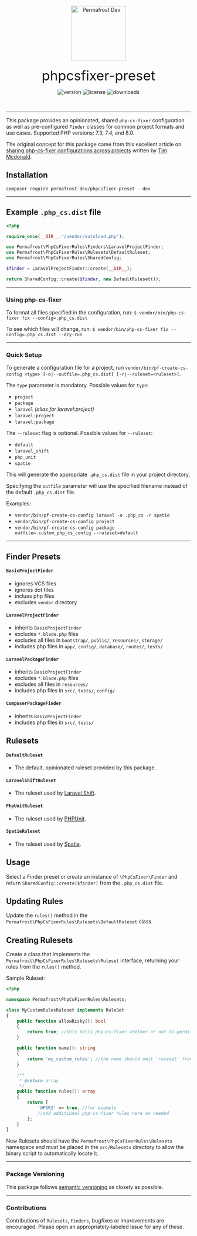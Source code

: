 <p align="center">
<img src="https://static.permafrost.dev/images/permafrost-logo-02.png" alt="Permafrost Dev" height="150" style="block">
<br><br>
<span style="font-size:2.3rem">phpcsfixer-preset</span>
</p>

<p align="center">
<img src="https://img.shields.io/packagist/v/permafrost-dev/phpcsfixer-preset" alt="version"/> <img src="https://img.shields.io/packagist/l/permafrost-dev/phpcsfixer-preset" alt="license"/> <img src="https://img.shields.io/packagist/dt/permafrost-dev/phpcsfixer-preset" alt="downloads"/>
</p>

<br>

---

This package provides an opinionated, shared `php-cs-fixer` configuration as well as pre-configured `Finder` classes for common project formats and use cases. Supported PHP versions: 7.3, 7.4, and 8.0.

The original concept for this package came from this excellent article on [sharing php-cs-fixer configurations across projects](https://laravel-news.com/sharing-php-cs-fixer-rules-across-projects-and-teams)  written by [Tim Mcdonald](https://timacdonald.me/).

## Installation

`composer require permafrost-dev/phpcsfixer-preset --dev`

---

## Example `.php_cs.dist` file

```php
<?php

require_once(__DIR__.'/vendor/autoload.php');

use Permafrost\PhpCsFixerRules\Finders\LaravelProjectFinder;
use Permafrost\PhpCsFixerRules\Rulesets\DefaultRuleset;
use Permafrost\PhpCsFixerRules\SharedConfig;

$finder = LaravelProjectFinder::create(__DIR__);

return SharedConfig::create($finder, new DefaultRuleset());
```

---

### Using php-cs-fixer

To format all files specified in the configuration, run:
`$ vendor/bin/php-cs-fixer fix --config=.php_cs.dist`

To see which files will change, run:
`$ vendor/bin/php-cs-fixer fix --config=.php_cs.dist --dry-run`

---

### Quick Setup

To generate a configuration file for a project, run `vendor/bin/pf-create-cs-config <type> [-o|--outfile=.php_cs.dist] [-r|--ruleset=<ruleset>]`.

The `type` parameter is mandatory.
Possible values for `type`:

- `project`
- `package`
- `laravel` _(alias for laravel:project)_
- `laravel:project`
- `laravel:package`

The `--ruleset` flag is optional.
Possible values for `--ruleset`:

- `default`
- `laravel_shift`
- `php_unit`
- `spatie`

This will generate the appropriate `.php_cs.dist` file in your project directory,

Specifying the `outfile` parameter will use the specified filename instead of the default `.php_cs.dist` file.

Examples:
-  `vendor/bin/pf-create-cs-config laravel -o .php_cs -r spatie`
- `vendor/bin/pf-create-cs-config project`
- `vendor/bin/pf-create-cs-config package --outfile=.custom_php_cs_config --ruleset=default`

---

## Finder Presets

#### `BasicProjectFinder`

- ignores VCS files
- ignores dot files
- inclues php files
- excludes `vendor` directory

#### `LaravelProjectFinder`

- inherits `BasicProjectFinder`
- excludes `*.blade.php` files
- excludes all files in `bootstrap/`, `public/`, `resources/`, `storage/`
- includes php files in `app/`, `config/`, `database/`, `routes/`, `tests/`

#### `LaravelPackageFinder`

- inherits `BasicProjectFinder`
- excludes `*.blade.php` files
- excludes all files in `resources/`
- includes php files in `src/`, `tests/`, `config/`

#### `ComposerPackageFinder`

- inherits `BasicProjectFinder`
- includes php files in `src/`, `tests/`

## Rulesets

#### `DefaultRuleset`

- The default, opinionated ruleset provided by this package.

#### `LaravelShiftRuleset`

- The ruleset used by [Laravel Shift](https://laravelshift.com).

#### `PhpUnitRuleset`

- The ruleset used by [PHPUnit](https://github.com/sebastianbergmann/phpunit).

#### `SpatieRuleset`

- The ruleset used by [Spatie](https://github.com/spatie).

## Usage

Select a Finder preset or create an instance of `\PhpCsFixer\Finder` and return `SharedConfig::create($finder)` from the `.php_cs.dist` file.

## Updating Rules

Update the `rules()` method in the `Permafrost\PhpCsFixerRules\Rulesets\DefaultRuleset` class.

## Creating Rulesets

Create a class that implements the `Permafrost\PhpCsFixerRules\Rulesets\Ruleset` interface, returning your rules from the `rules()` method.

Sample Ruleset:
```php
<?php

namespace Permafrost\PhpCsFixerRules\Rulesets;

class MyCustomRulesRuleset implements RuleSet
{
    public function allowRisky(): bool
    {
        return true; //this tells php-cs-fixer whether or not to permit "risky" rules.
    }

    public function name(): string
    {
        return 'my_custom_rules'; //the name should omit 'ruleset' from the end.
    }

    /**
     * @return array
     */
    public function rules(): array
    {
        return [
            '@PSR2' => true, //for example
            //add additional php-cs-fixer rules here as needed
        ];
    }
}
```

New Rulesets should have the `Permafrost\PhpCsFixerRules\Rulesets` namespace and must be placed in the `src/Rulesets` directory to allow the binary script to automatically locate it.

---

### Package Versioning

This package follows [semantic versioning](https://github.com/semver/semver/blob/master/semver.md) as closely as possible.

---

### Contributions

Contributions of `Rulesets`, `Finders`, bugfixes or improvements are encouraged. Please open an appropriately-labeled issue for any of these.
